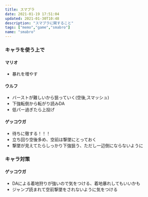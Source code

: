 ```yaml
---
title: スマブラ
date: 2021-01-19 17:51:04
updated: 2021-01-30T10:48
description: "スマブラに関すること"
tags: ["memo","game","smabro"]
name: "smabro"
---
```

### キャラを使う上で
#### マリオ
- 暴れを増やす

#### ウルフ
- バーストが難しいから狙っていく(空後,スマッシュ)
- 下強転倒から転がり読みDA
- 低パー過ぎたら上投げ

#### ゲッコウガ
- 待ちに徹する！！！
- 立ち回り空後多め、空前は撃墜にとっておく
- 撃墜が見えてたらしっかり下強狙う、ただし一辺倒にならないように

### キャラ対策

#### ゲッコウガ
- DAによる着地狩りが強いので気をつける、着地暴れしてもいいかも
- ジャンプ読まれて空前撃墜をされないように気をつける
